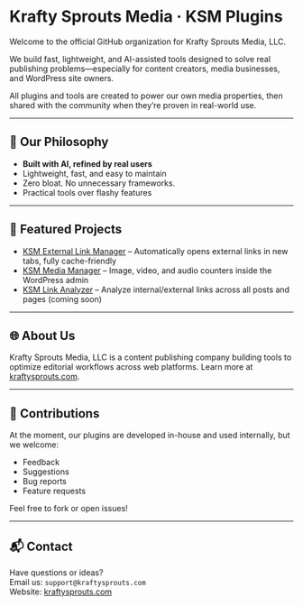 # Krafty Sprouts Media · KSM Plugins

Welcome to the official GitHub organization for Krafty Sprouts Media, LLC.

We build fast, lightweight, and AI-assisted tools designed to solve real publishing problems—especially for content creators, media businesses, and WordPress site owners.

All plugins and tools are created to power our own media properties, then shared with the community when they’re proven in real-world use.

---

## 🚀 Our Philosophy

- **Built with AI, refined by real users**
- Lightweight, fast, and easy to maintain
- Zero bloat. No unnecessary frameworks.
- Practical tools over flashy features

---

## 🔌 Featured Projects

- [KSM External Link Manager](https://github.com/ksm-plugins/ksm-external-link-manager) – Automatically opens external links in new tabs, fully cache-friendly
- [KSM Media Manager](#) – Image, video, and audio counters inside the WordPress admin
- [KSM Link Analyzer](#) – Analyze internal/external links across all posts and pages (coming soon)

---

## 🌐 About Us

Krafty Sprouts Media, LLC is a content publishing company building tools to optimize editorial workflows across web platforms. Learn more at [kraftysprouts.com](https://kraftysprouts.com).

---

## 🤝 Contributions

At the moment, our plugins are developed in-house and used internally, but we welcome:
- Feedback
- Suggestions
- Bug reports
- Feature requests

Feel free to fork or open issues!

---

## 📬 Contact

Have questions or ideas?  
Email us: `support@kraftysprouts.com`  
Website: [kraftysprouts.com](https://kraftysprouts.com)
